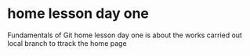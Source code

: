 # home lesson day one
Fundamentals of Git
home lesson day one is about the works carried out
local branch to ttrack the home page
